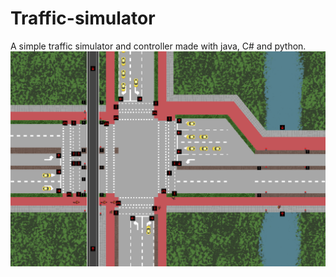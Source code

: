# Traffic-simulator
A simple traffic simulator and controller made with java, C# and python.
![Screenshot of the simulator](https://github.com/sjimbonator/Traffic-simulator/blob/master/simulatie/simulation/trafficsim.PNG)
